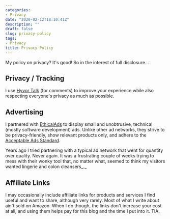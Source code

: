```yaml
---
categories:
- Privacy
date: "2020-02-12T18:10:41Z"
description: ""
draft: false
slug: privacy-policy
tags:
- Privacy
title: Privacy Policy
---
```

My policy on privacy? It's good! So in the interest of full disclosure...

## Privacy / Tracking

I use [Hyvor Talk](https://talk.hyvor.com/docs/gdpr) (for comments) to improve your experience while also respecting everyone's privacy as much as possible.

## Advertising

I partnered with [EthicalAds](https://www.ethicalads.io/privacy-policy/) to display small and unobtrusive, technical (mostly software development) ads. Unlike other ad networks, they strive to be privacy-friendly, show relevant products only, and adhere to the [Acceptable Ads Standard](https://acceptableads.com/standard/).

Years ago I tried partnering with a typical ad network that went for quantity over quality. Never again. It was a frustrating couple of weeks trying to mess with their wonky tool that, no matter what, seemed to think my visitors wanted lingerie and colon cleansers_._

## Affiliate Links

I may occasionally include affiliate links for products and services I find useful and want to share, although very rarely. Most of what I write about ain't sold on Amazon. When I do though, the links don't increase your cost at all, and using them helps pay for this blog and the time I put into it. TIA.
